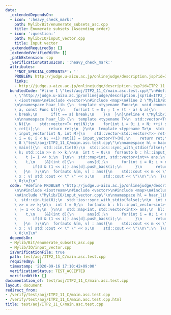 ```yaml
---
data:
  _extendedDependsOn:
  - icon: ':heavy_check_mark:'
    path: Mylib/Bit/enumerate_subsets_asc.cpp
    title: Enumerate subsets (Ascending order)
  - icon: ':question:'
    path: Mylib/IO/input_vector.cpp
    title: Input vector
  _extendedRequiredBy: []
  _extendedVerifiedWith: []
  _pathExtension: cpp
  _verificationStatusIcon: ':heavy_check_mark:'
  attributes:
    '*NOT_SPECIAL_COMMENTS*': ''
    PROBLEM: http://judge.u-aizu.ac.jp/onlinejudge/description.jsp?id=ITP2_11_C
    links:
    - http://judge.u-aizu.ac.jp/onlinejudge/description.jsp?id=ITP2_11_C
  bundledCode: "#line 1 \"test/aoj/ITP2_11_C/main.asc.test.cpp\"\n#define PROBLEM\
    \ \"http://judge.u-aizu.ac.jp/onlinejudge/description.jsp?id=ITP2_11_C\"\n\n#include\
    \ <iostream>\n#include <vector>\n#include <map>\n#line 2 \"Mylib/Bit/enumerate_subsets_asc.cpp\"\
    \n\nnamespace haar_lib {\n  template <typename Func>\n  void enumerate_subsets_asc(int\
    \ a, const Func &f){\n    for(int t = 0; ; t = (t - a) & a){\n      if(not f(t))\
    \ break;\n      if(t == a) break;\n    }\n  }\n}\n#line 4 \"Mylib/IO/input_vector.cpp\"\
    \n\nnamespace haar_lib {\n  template <typename T>\n  std::vector<T> input_vector(int\
    \ N){\n    std::vector<T> ret(N);\n    for(int i = 0; i < N; ++i) std::cin >>\
    \ ret[i];\n    return ret;\n  }\n\n  template <typename T>\n  std::vector<std::vector<T>>\
    \ input_vector(int N, int M){\n    std::vector<std::vector<T>> ret(N);\n    for(int\
    \ i = 0; i < N; ++i) ret[i] = input_vector<T>(M);\n    return ret;\n  }\n}\n#line\
    \ 8 \"test/aoj/ITP2_11_C/main.asc.test.cpp\"\n\nnamespace hl = haar_lib;\n\nint\
    \ main(){\n  std::cin.tie(0);\n  std::ios::sync_with_stdio(false);\n\n  int n,\
    \ k; std::cin >> n >> k;\n\n  int t = 0;\n  for(auto b : hl::input_vector<int>(k)){\n\
    \    t |= 1 << b;\n  }\n\n  std::map<int, std::vector<int>> ans;\n  hl::enumerate_subsets_asc(\n\
    \    t,\n    [&](int d){\n      ans[d];\n      for(int i = 0; i < n; ++i){\n \
    \       if(d & (1 << i)) ans[d].push_back(i);\n      }\n      return true;\n \
    \   }\n  );\n\n  for(auto &[m, v] : ans){\n    std::cout << m << \":\";\n    for(auto\
    \ x : v) std::cout << \" \" << x;\n    std::cout << \"\\n\";\n  }\n\n  return\
    \ 0;\n}\n"
  code: "#define PROBLEM \"http://judge.u-aizu.ac.jp/onlinejudge/description.jsp?id=ITP2_11_C\"\
    \n\n#include <iostream>\n#include <vector>\n#include <map>\n#include \"Mylib/Bit/enumerate_subsets_asc.cpp\"\
    \n#include \"Mylib/IO/input_vector.cpp\"\n\nnamespace hl = haar_lib;\n\nint main(){\n\
    \  std::cin.tie(0);\n  std::ios::sync_with_stdio(false);\n\n  int n, k; std::cin\
    \ >> n >> k;\n\n  int t = 0;\n  for(auto b : hl::input_vector<int>(k)){\n    t\
    \ |= 1 << b;\n  }\n\n  std::map<int, std::vector<int>> ans;\n  hl::enumerate_subsets_asc(\n\
    \    t,\n    [&](int d){\n      ans[d];\n      for(int i = 0; i < n; ++i){\n \
    \       if(d & (1 << i)) ans[d].push_back(i);\n      }\n      return true;\n \
    \   }\n  );\n\n  for(auto &[m, v] : ans){\n    std::cout << m << \":\";\n    for(auto\
    \ x : v) std::cout << \" \" << x;\n    std::cout << \"\\n\";\n  }\n\n  return\
    \ 0;\n}\n"
  dependsOn:
  - Mylib/Bit/enumerate_subsets_asc.cpp
  - Mylib/IO/input_vector.cpp
  isVerificationFile: true
  path: test/aoj/ITP2_11_C/main.asc.test.cpp
  requiredBy: []
  timestamp: '2020-09-16 17:10:42+09:00'
  verificationStatus: TEST_ACCEPTED
  verifiedWith: []
documentation_of: test/aoj/ITP2_11_C/main.asc.test.cpp
layout: document
redirect_from:
- /verify/test/aoj/ITP2_11_C/main.asc.test.cpp
- /verify/test/aoj/ITP2_11_C/main.asc.test.cpp.html
title: test/aoj/ITP2_11_C/main.asc.test.cpp
---
```


